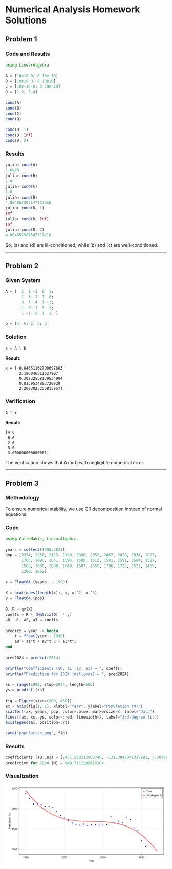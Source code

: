 # Numerical Analysis Homework Solutions

## Problem 1

### Code and Results

```julia
using LinearAlgebra

A = [10e10 0; 0 10e-10]
B = [10e10 0; 0 10e10]
C = [10e-10 0; 0 10e-10]
D = [1 2; 2 4]

cond(A)
cond(B)
cond(C)
cond(D)

cond(D, 1)
cond(D, Inf)
cond(D, 2)
```

### Results

```julia
julia> cond(A)
1.0e20
julia> cond(B)
1.0
julia> cond(C)
1.0
julia> cond(D)
4.804857307547117e16
julia> cond(D, 1)
Inf
julia> cond(D, Inf)
Inf
julia> cond(D, 2)
4.804857307547117e16
```
So, (a) and (d) are ill-conditioned, while (b) and (c) are well-conditioned.





---

## Problem 2

### Given System

```julia
A = [  2  1 -1  0  1;
       1  3  1 -1  0;
       0  1  4  1 -1;
      -1  0  1  3  1;
       1 -1  0  1  2  ]

b = [4; 6; 2; 5; 3]
```

### Solution

```julia
x = A \ b
```

**Result:**
```
x = [-0.04651162790697683
      2.186046511627907
      0.30232558139534904
      0.8139534883720929
      2.2093023255813957]
```

### Verification

```julia
A * x
```

**Result:**
```
[4.0
 6.0
 2.0
 5.0
 3.000000000000001]
```

The verification shows that Ax ≈ b with negligible numerical error.

---

## Problem 3

### Methodology

To ensure numerical stability, we use QR decomposition instead of normal equations.

### Code

```julia
using CairoMakie, LinearAlgebra

years = collect(1990:2021)
pop = [2374, 2250, 2113, 2120, 2098, 2052, 2057, 2028, 1934, 1827, 
       1765, 1696, 1641, 1594, 1588, 1612, 1581, 1591, 1604, 1587, 
       1588, 1600, 1800, 1640, 1687, 1655, 1786, 1723, 1523, 1465, 
       1200, 1062]

x = Float64.(years .- 1990)

X = hcat(ones(length(x)), x, x.^2, x.^3)
y = Float64.(pop)

Q, R = qr(X)
coeffs = R \ (Matrix(Q)' * y)
a0, a1, a2, a3 = coeffs

predict = year -> begin
    t = float(year - 1990)
    a0 + a1*t + a2*t^2 + a3*t^3
end

pred2024 = predict(2024)

println("Coefficients (a0, a1, a2, a3) = ", coeffs)
println("Prediction for 2024 (millions) = ", pred2024)

xs = range(1990, stop=2024, length=500)
ys = predict.(xs)

fig = Figure(size=(900, 450))
ax = Axis(fig[1, 1], xlabel="Year", ylabel="Population (M)")
scatter!(ax, years, pop, color=:blue, markersize=8, label="Data")
lines!(ax, xs, ys, color=:red, linewidth=2, label="3rd-degree fit")
axislegend(ax; position=:rt)

save("population.png", fig)
```

### Results

```julia
coefficients (a0..a3) = [2451.580213903746, -131.8843041337281, 7.607889485048783, -0.14811528059499726]
prediction for 2024 (M) = 940.7111295676104
```

### Visualization

![Population Fit](population.png)